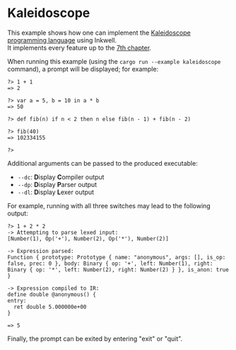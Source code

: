 # Kaleidoscope

This example shows how one can implement the [Kaleidoscope programming language](https://llvm.org/docs/tutorial/index.html) using Inkwell.  
It implements every feature up to the [7th chapter](https://llvm.org/docs/tutorial/LangImpl07.html).

When running this example (using the `cargo run --example kaleidoscope` command), a prompt will be displayed; for example:

```
?> 1 + 1
=> 2

?> var a = 5, b = 10 in a * b
=> 50

?> def fib(n) if n < 2 then n else fib(n - 1) + fib(n - 2)

?> fib(40)
=> 102334155

?>
```

Additional arguments can be passed to the produced executable:
- `--dc`: **D**isplay **C**ompiler output
- `--dp`: **D**isplay **P**arser output
- `--dl`: **D**isplay **L**exer output

For example, running with all three switches may lead to the following output:
```
?> 1 + 2 * 2
-> Attempting to parse lexed input:
[Number(1), Op('+'), Number(2), Op('*'), Number(2)]

-> Expression parsed:
Function { prototype: Prototype { name: "anonymous", args: [], is_op: false, prec: 0 }, body: Binary { op: '+', left: Number(1), right: Binary { op: '*', left: Number(2), right: Number(2) } }, is_anon: true }

-> Expression compiled to IR:
define double @anonymous() {
entry:
  ret double 5.000000e+00
}

=> 5
```

Finally, the prompt can be exited by entering "exit" or "quit".